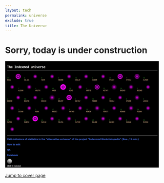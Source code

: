 ```yaml
---
layout: tech
permalink: universe
exclude: true
title: The Universe
---
```


# Sorry, today is under construction

![](/images/universe.jpg)

[Jump to cover page](index)

